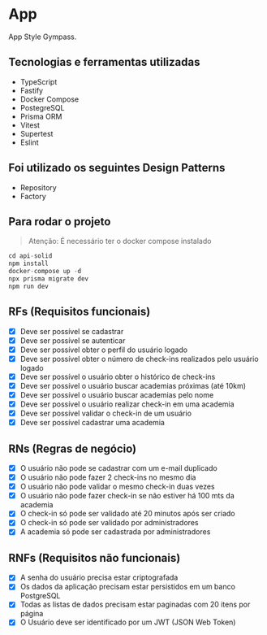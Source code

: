 # App

App Style Gympass.

## Tecnologias e ferramentas utilizadas

- TypeScript
- Fastify
- Docker Compose
- PostegreSQL
- Prisma ORM
- Vitest
- Supertest
- Eslint

## Foi utilizado os seguintes Design Patterns

- Repository
- Factory

## Para rodar o projeto

> Atenção: É necessário ter o docker compose instalado

```js
cd api-solid
npm install
docker-compose up -d
npx prisma migrate dev
npm run dev
```

## RFs (Requisitos funcionais)

- [x] Deve ser possível se cadastrar
- [x] Deve ser possível se autenticar
- [x] Deve ser possível obter o perfil do usuário logado
- [x] Deve ser possível obter o número de check-ins realizados pelo usuário logado
- [x] Deve ser possível o usuário obter o histórico de check-ins
- [x] Deve ser possível o usuário buscar academias próximas (até 10km)
- [x] Deve ser possível o usuário buscar academias pelo nome
- [x] Deve ser possível o usuário realizar check-in em uma academia
- [x] Deve ser possível validar o check-in de um usuário
- [x] Deve ser possível cadastrar uma academia

## RNs (Regras de negócio)

- [x] O usuário não pode se cadastrar com um e-mail duplicado
- [x] O usuário não pode fazer 2 check-ins no mesmo dia
- [x] O usuário não pode validar o mesmo check-in duas vezes
- [x] O usuário não pode fazer check-in se não estiver há 100 mts da academia
- [x] O check-in só pode ser validado até 20 minutos após ser criado
- [x] O check-in só pode ser validado por administradores
- [x] A academia só pode ser cadastrada por administradores

## RNFs (Requisitos não funcionais)

- [x] A senha do usuário precisa estar criptografada
- [x] Os dados da aplicação precisam estar persistidos em um banco PostgreSQL
- [x] Todas as listas de dados precisam estar paginadas com 20 itens por página
- [x] O Usuário deve ser identificado por um JWT (JSON Web Token)
